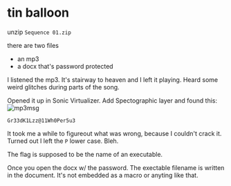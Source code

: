# tin balloon

unzip `Sequence 01.zip`

there are two files 
- an mp3
- a docx that's password protected

I listened the mp3. It's stairway to heaven and I left it playing. Heard some weird glitches during parts of the song.

Opened it up in Sonic Virtualizer. Add Spectographic layer and found this:
![mp3msg](https://github.com/bilkoh/notes_from_underground/assets/43228593/be18da45-493e-4bad-9495-2bf74d9a1a0b)

`Gr33dK1Lzz@11Wh0Per5u3`

It took me a while to figureout what was wrong, because I couldn't crack it. Turned out I left the `P` lower case. Bleh.

The flag is supposed to be the name of an executable. 

Once you open the docx w/ the password. The exectable filename is written in the document. It's not embedded as a macro or anyting like that.


